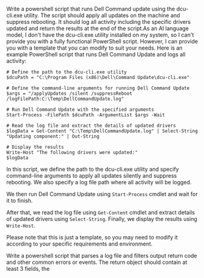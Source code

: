 
Write a powershell script that runs Dell Command update using the dcu-cli.exe utility.  The script should apply all updates on the machine and suppress rebooting.  It should log all activity including the specific drivers updated and return the results at the end of the script.As an AI language model, I don't have the dcu-cli.exe utility installed on my system, so I can't provide you with a fully functional PowerShell script. However, I can provide you with a template that you can modify to suit your needs. Here is an example PowerShell script that runs Dell Command Update and logs all activity:

```
# Define the path to the dcu-cli.exe utility
$dcuPath = "C:\Program Files (x86)\Dell\Command Update\dcu-cli.exe"

# Define the command-line arguments for running Dell Command Update
$args = "/applyUpdates /silent /suppressReboot /logFilePath:C:\Temp\DellCommandUpdate.log"

# Run Dell Command Update with the specified arguments
Start-Process -FilePath $dcuPath -ArgumentList $args -Wait

# Read the log file and extract the details of updated drivers
$logData = Get-Content "C:\Temp\DellCommandUpdate.log" | Select-String "Updating component:" | Out-String

# Display the results
Write-Host "The following drivers were updated:"
$logData
```

In this script, we define the path to the dcu-cli.exe utility and specify command-line arguments to apply all updates silently and suppress rebooting. We also specify a log file path where all activity will be logged.

We then run Dell Command Update using `Start-Process` cmdlet and wait for it to finish.

After that, we read the log file using `Get-Content` cmdlet and extract details of updated drivers using `Select-String`. Finally, we display the results using `Write-Host`.

Please note that this is just a template, so you may need to modify it according to your specific requirements and environment.


Write a powershell script that parses a log file and filters output return code and other common errors or events.  The return object should contain at least 3 fields, the 